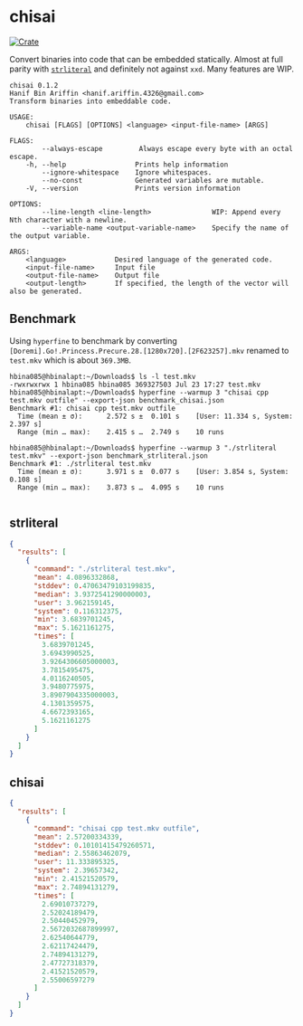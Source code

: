 # chisai 

[![Crate](https://img.shields.io/crates/v/chisai.svg)](https://crates.io/crates/chisai)

Convert binaries into code that can be embedded statically.
Almost at full parity with [`strliteral`](https://github.com/mortie/strliteral) and definitely not against `xxd`.
Many features are WIP.

```
chisai 0.1.2
Hanif Bin Ariffin <hanif.ariffin.4326@gmail.com>
Transform binaries into embeddable code.

USAGE:
    chisai [FLAGS] [OPTIONS] <language> <input-file-name> [ARGS]

FLAGS:
        --always-escape         Always escape every byte with an octal escape.
    -h, --help                 Prints help information
        --ignore-whitespace    Ignore whitespaces.
        --no-const             Generated variables are mutable.
    -V, --version              Prints version information

OPTIONS:
        --line-length <line-length>               WIP: Append every Nth character with a newline.
        --variable-name <output-variable-name>    Specify the name of the output variable.

ARGS:
    <language>            Desired language of the generated code.
    <input-file-name>     Input file
    <output-file-name>    Output file
    <output-length>       If specified, the length of the vector will also be generated.

```

## Benchmark

Using `hyperfine` to benchmark by converting `[Doremi].Go!.Princess.Precure.28.[1280x720].[2F623257].mkv` renamed to `test.mkv` which is about `369.3MB`.

```shell
hbina085@hbinalapt:~/Downloads$ ls -l test.mkv 
-rwxrwxrwx 1 hbina085 hbina085 369327503 Jul 23 17:27 test.mkv
hbina085@hbinalapt:~/Downloads$ hyperfine --warmup 3 "chisai cpp test.mkv outfile" --export-json benchmark_chisai.json
Benchmark #1: chisai cpp test.mkv outfile
  Time (mean ± σ):      2.572 s ±  0.101 s    [User: 11.334 s, System: 2.397 s]
  Range (min … max):    2.415 s …  2.749 s    10 runs
 
hbina085@hbinalapt:~/Downloads$ hyperfine --warmup 3 "./strliteral test.mkv" --export-json benchmark_strliteral.json
Benchmark #1: ./strliteral test.mkv
  Time (mean ± σ):      3.971 s ±  0.077 s    [User: 3.854 s, System: 0.108 s]
  Range (min … max):    3.873 s …  4.095 s    10 runs
 

```

## strliteral

```json
{
  "results": [
    {
      "command": "./strliteral test.mkv",
      "mean": 4.0896332868,
      "stddev": 0.47063479103199835,
      "median": 3.9372541290000003,
      "user": 3.962159145,
      "system": 0.116312375,
      "min": 3.6839701245,
      "max": 5.1621161275,
      "times": [
        3.6839701245,
        3.6943990525,
        3.9264306605000003,
        3.7815495475,
        4.0116240505,
        3.9480775975,
        3.8907904335000003,
        4.1301359575,
        4.6672393165,
        5.1621161275
      ]
    }
  ]
}
```

## chisai

```json
{
  "results": [
    {
      "command": "chisai cpp test.mkv outfile",
      "mean": 2.57200334339,
      "stddev": 0.10101415479260571,
      "median": 2.55863462079,
      "user": 11.333895325,
      "system": 2.39657342,
      "min": 2.41521520579,
      "max": 2.74894131279,
      "times": [
        2.69010737279,
        2.52024189479,
        2.50440452979,
        2.5672032687899997,
        2.62540644779,
        2.62117424479,
        2.74894131279,
        2.47727318379,
        2.41521520579,
        2.55006597279
      ]
    }
  ]
}
```
